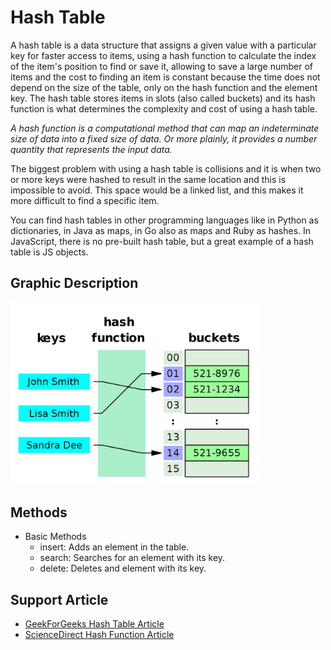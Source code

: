 # Hash Table

A hash table is a data structure that assigns a given value with a particular key for faster access to items, using a hash function to calculate the index of the item's position to find or save it, allowing to save a large number of items and the cost to finding an item is constant because the time does not depend on the size of the table, only on the hash function and the element key. The hash table stores items in slots (also called buckets) and its hash function is what determines the complexity and cost of using a hash table.

_A hash function is a computational method that can map an indeterminate size of data into a fixed size of data. Or more plainly, it provides a number quantity that represents the input data._

The biggest problem with using a hash table is collisions and it is when two or more keys were hashed to result in the same location and this is impossible to avoid. This space would be a linked list, and this makes it more difficult to find a specific item.

You can find hash tables in other programming languages like in Python as dictionaries, in Java as maps, in Go also as maps and Ruby as hashes. In JavaScript, there is no pre-built hash table, but a great example of a hash table is JS objects.

## Graphic Description

<img src="https://github.com/LOG1CRS/JS-Data-Structures/blob/main/assets/hash-example.jpg" width="400px">

## Methods

- Basic Methods
  - insert: Adds an element in the table.
  - search: Searches for an element with its key.
  - delete: Deletes and element with its key.

## Support Article

- [GeekForGeeks Hash Table Article](https://www.geeksforgeeks.org/hashing-data-structure/)
- [ScienceDirect Hash Function Article](https://www.sciencedirect.com/topics/computer-science/hash-function)

